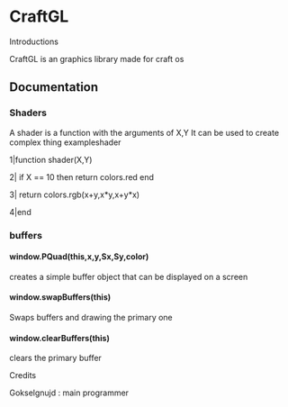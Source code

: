 <!DOCTYPE html>
<html>
<head>

</head>
<body>
    <h1>CraftGL</h1>
    </h2>Introductions</h2>
    <p>
        CraftGL is an graphics library made for craft os
    </p>
    <h2>Documentation</h2>
    <h3>Shaders</h3>
    <p>
    A shader is a function with the arguments of X,Y
    It can be used to create complex thing
    exampleshader  </p>
    <p>1|function shader(X,Y)</p>
    <p>2|    if X == 10 then return colors.red end</p>
    <p>3|    return colors.rgb(x+y,x*y,x+y*x)</p>
    <p>4|end</p>
    <h3>buffers</h3>
    <h4>window.PQuad(this,x,y,Sx,Sy,color)</h4>
    <p>
        creates a simple buffer object that can be displayed on a screen
    </p>
    <h4>window.swapBuffers(this)</h4>
    <p>
        Swaps buffers and drawing the primary one
    </p>
    <h4>window.clearBuffers(this)</h4>
    <p>
        clears the primary buffer
    </p>
    </h2>Credits</h2>
    <p>Gokselgnujd : main programmer</p>
</body>
</html>